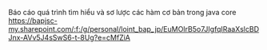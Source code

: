 Báo cáo quá trình tìm hiểu và sơ lược các hàm cơ bản trong java core
https://bapjsc-my.sharepoint.com/:f:/g/personal/loint_bap_jp/EuMOIrB5o7JIgfqIRaaXslcBDJnx-AVv5J4sSwS6-t-8Ug?e=cMfZiA
